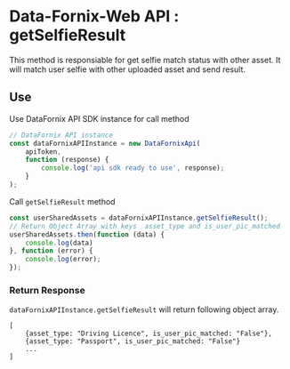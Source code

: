# Data-Fornix-Web API : getSelfieResult

This method is responsiable for get selfie match status with other asset. It will match user selfie with other uploaded asset and send result.

## Use

Use DataFornix API SDK instance for call method

```js
// DataFornix API instance
const dataFornixAPIInstance = new DataFornixApi(
    apiToken,
    function (response) {
        console.log('api sdk ready to use', response);
    }
);
```

Call `getSelfieResult` method

```js
const userSharedAssets = dataFornixAPIInstance.getSelfieResult();
// Return Object Array with keys  asset_type and is_user_pic_matched
userSharedAssets.then(function (data) {
    console.log(data)
}, function (error) {
    console.log(error);
});
```

### **Return Response**

`dataFornixAPIInstance.getSelfieResult` will return following object array.

```
[
    {asset_type: "Driving Licence", is_user_pic_matched: "False"},
    {asset_type: "Passport", is_user_pic_matched: "False"}
    ...
]
```
